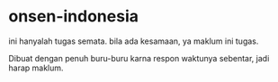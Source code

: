 # onsen-indonesia
ini hanyalah tugas semata. bila ada kesamaan, ya maklum ini tugas.

Dibuat dengan penuh buru-buru karna respon waktunya sebentar, jadi harap maklum.